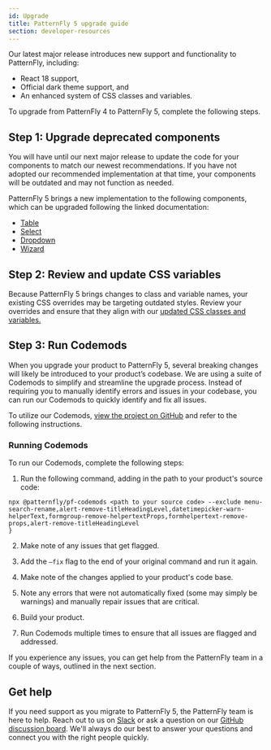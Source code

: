 ```yaml
---
id: Upgrade
title: PatternFly 5 upgrade guide
section: developer-resources
---
```


Our latest major release introduces new support and functionality to PatternFly, including: 

- React 18 support, 
- Official dark theme support, and
- An enhanced system of CSS classes and variables.

To upgrade from PatternFly 4 to PatternFly 5, complete the following steps.

## Step 1: Upgrade deprecated components 

You will have until our next major release to update the code for your components to match our newest recommendations. If you have not adopted our recommended implementation at that time, your components will be outdated and may not function as needed.

PatternFly 5 brings a new implementation to the following components, which can be upgraded following the linked documentation:

- [Table](/components/table) 
- [Select](/components/select)
- [Dropdown ](/components/dropdown) 
- [Wizard](/components/wizard)

## Step 2: Review and update CSS variables

Because PatternFly 5 brings changes to class and  variable  names, your existing CSS overrides may be targeting outdated styles. Review your overrides and ensure that they align with our [updated CSS classes and variables.](developer-resources/global-css-variables)

## Step 3: Run Codemods 

When you upgrade your product to PatternFly 5, several breaking changes will likely be introduced to your product’s codebase. We are using a suite of Codemods to simplify and streamline the upgrade process. Instead of requiring you to manually identify errors and issues in your codebase, you can run our Codemods to quickly identify and fix all issues. 

To utilize our Codemods, [view the project on GitHub](https://github.com/patternfly/pf-codemods/) and refer to the following instructions.

###  Running Codemods

To run our Codemods, complete the following steps:

1. Run the following command, adding in the path to your product's source code: 

```{
npx @patternfly/pf-codemods <path to your source code> --exclude menu-search-rename,alert-remove-titleHeadingLevel,datetimepicker-warn-helperText,formgroup-remove-helpertextProps,formhelpertext-remove-props,alert-remove-titleHeadingLevel
}
```

2. Make note of any issues that get flagged.

3. Add the `–fix` flag to the end of your original command and run it again. 

4. Make note of the changes applied to your product's code base.

5. Note any errors that were not automatically fixed (some may simply be warnings) and manually repair issues that are critical.

6. Build your product.

7. Run Codemods multiple times to ensure that all issues are flagged and addressed.

If you experience any issues, you can get help from the PatternFly team in a couple of ways, outlined in the next section.

## Get help

If you need support as you migrate to PatternFly 5, the PatternFly team is here to help. Reach out to us on [Slack](https://join.slack.com/t/patternfly/shared_invite/zt-1npmqswgk-bF2R1E2rglV8jz5DNTezMQ) or ask a question on our [GitHub discussion board](https://github.com/orgs/patternfly/discussions). We'll always do our best to answer your questions and connect you with the right people quickly. 